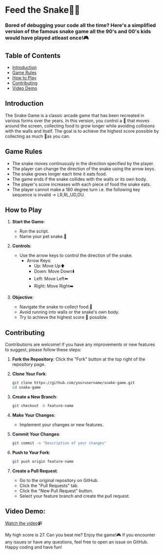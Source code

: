 # Feed the Snake🐍🍊
### Bored of debugging your code all the time? Here's a simplified version of the famous snake game all the 90's and 00's kids would have played atleast once!🎮
## Table of Contents
- [Introduction](#introduction)
- [Game Rules](#game-rules)
- [How to Play](#how-to-play)
- [Contributing](#contributing)
- [Video Demo](#video-demo)

## Introduction
The Snake Game is a classic arcade game that has been recreated in various forms over the years. In this version, you control a 🐍 that moves around the screen, collecting food to grow longer while avoiding collisions with the walls and itself. The goal is to achieve the highest score possible by collecting as much 🍊as you can.

## Game Rules
- The snake moves continuously in the direction specified by the player.
- The player can change the direction of the snake using the arrow keys.
- The snake grows longer each time it eats food.
- The game ends if the snake collides with the walls or its own body.
- The player's score increases with each piece of food the snake eats.
- The player cannot make a 180 degree turn i.e. the following key sequence is invalid -> LR,RL,UD,DU.

## How to Play
1. **Start the Game**:
    - Run the script.
    - Name your pet snake.🐍

2. **Controls**:
    - Use the arrow keys to control the direction of the snake.
        - Arrow Keys:
            - Up: Move Up⬆️
            - Down: Move Down⬇️
            - Left: Move Left⬅️
            - Right: Move Right➡️

3. **Objective**:
    - Navigate the snake to collect food.🍊
    - Avoid running into walls or the snake's own body.
    - Try to achieve the highest score 💯 possible.

## Contributing
Contributions are welcome! If you have any improvements or new features to suggest, please follow these steps:

1. **Fork the Repository**:
    Click the "Fork" button at the top right of the repository page.

2. **Clone Your Fork**:
    ```sh
    git clone https://github.com/yourusername/snake-game.git
    cd snake-game
    ```

3. **Create a New Branch**:
    ```sh
    git checkout -b feature-name
    ```

4. **Make Your Changes**:
    - Implement your changes or new features.

5. **Commit Your Changes**:
    ```sh
    git commit -m "Description of your changes"
    ```

6. **Push to Your Fork**:
    ```sh
    git push origin feature-name
    ```

7. **Create a Pull Request**:
    - Go to the original repository on GitHub.
    - Click the "Pull Requests" tab.
    - Click the "New Pull Request" button.
    - Select your feature branch and create the pull request.

## Video Demo:
[Watch the video](https://github.com/DikheetaNath/Snake_Game/blob/master/Untitled%20video%20-%20Made%20with%20Clipchamp.mp4)📹

My high score is 27. Can you beat me?
Enjoy the game!🎮 If you encounter any issues or have any questions, feel free to open an issue on GitHub. Happy coding and have fun!
